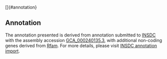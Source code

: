 []{#annotation}

Annotation
----------

The annotation presented is derived from annotation submitted to
[INSDC](http://www.insdc.org) with the assembly accession
[GCA\_000240135.3](http://www.ebi.ac.uk/ena/data/view/GCA_000240135.3),
with additional non-coding genes derived from
[Rfam](http://rfam.xfam.org/). For more details, please visit [INSDC
annotation
import](http://ensemblgenomes.org/info/data/insdc_annotation).
